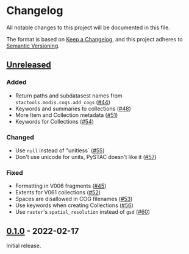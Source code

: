 # Changelog

All notable changes to this project will be documented in this file.

The format is based on [Keep a Changelog](https://keepachangelog.com/en/1.0.0/), and this project adheres to [Semantic Versioning](https://semver.org/spec/v2.0.0.html).

## [Unreleased]

### Added

- Return paths and subdatasest names from `stactools.modis.cogs.add_cogs` ([#44](https://github.com/stactools-packages/modis/pull/44))
- Keywords and summaries to collections ([#48](https://github.com/stactools-packages/modis/pull/48))
- More Item and Collection metadata ([#51](https://github.com/stactools-packages/modis/pull/51))
- Keywords for Collections ([#54](https://github.com/stactools-packages/modis/pull/54))

### Changed

- Use `null` instead of "unitless` ([#55](https://github.com/stactools-packages/modis/pull/55))
- Don't use unicode for units, PySTAC doesn't like it ([#57](https://github.com/stactools-packages/modis/pull/57))

### Fixed

- Formatting in V006 fragments ([#45](https://github.com/stactools-packages/modis/pull/45))
- Extents for V061 collections ([#52](https://github.com/stactools-packages/modis/pull/52))
- Spaces are disallowed in COG filenames ([#53](https://github.com/stactools-packages/modis/pull/53))
- Use keywords when creating Collections ([#56](https://github.com/stactools-packages/modis/pull/56))
- Use `raster`'s `spatial_resolution` instead of `gsd` ([#60](https://github.com/stactools-packages/modis/pull/60))

## [0.1.0] - 2022-02-17

Initial release.

[Unreleased]: <http://github.com/stactools-packages/modis/compare/v0.1.0..main>
[0.1.0]: <https://github.com/stactools-packages/modis/releases/tag/v0.1.0>
